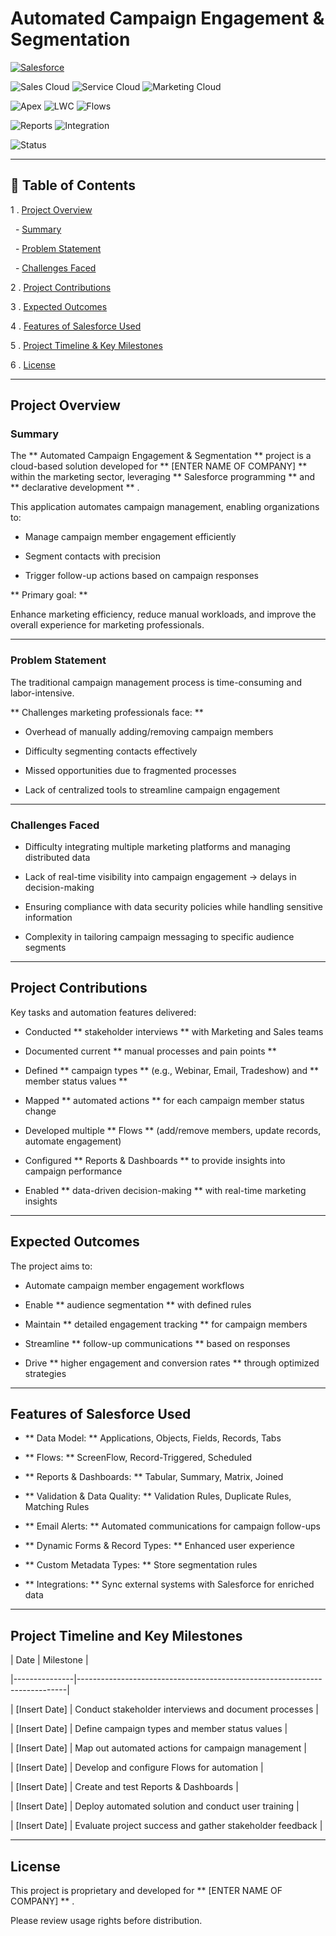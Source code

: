 # Automated Campaign Engagement  & Segmentation

[![Salesforce](https://img.shields.io/badge/Platform-Salesforce-00A1E0?logo=salesforce&logoColor=white)](https://www.salesforce.com/)

![Sales Cloud](https://img.shields.io/badge/Cloud-Sales%20Cloud-orange)
![Service Cloud](https://img.shields.io/badge/Cloud-Service%20Cloud-1E90FF)
![Marketing Cloud](https://img.shields.io/badge/Cloud-Marketing%20Cloud-FF6F00)

![Apex](https://img.shields.io/badge/Code-Apex-1434A4)
![LWC](https://img.shields.io/badge/Code-LWC-00A1E0)
![Flows](https://img.shields.io/badge/Automation-Flows-brightgreen)

![Reports](https://img.shields.io/badge/Analytics-Reports%20%26%20Dashboards-blue)
![Integration](https://img.shields.io/badge/Feature-Integration-purple)

![Status](https://img.shields.io/badge/Status-In%20Progress-yellow)


---



 ## 📖 Table of Contents

1 .  [Project Overview](#project-overview)

&nbsp;  -  [Summary](#summary)

&nbsp;  -  [Problem Statement](#problem-statement)

&nbsp;  -  [Challenges Faced](#challenges-faced)

2 .  [Project Contributions](#project-contributions)

3 .  [Expected Outcomes](#expected-outcomes)

4 .  [Features of Salesforce Used](#features-of-salesforce-used)

5 .  [Project Timeline  & Key Milestones](#project-timeline-and-key-milestones)

6 .  [License](#license)



---



 ## Project Overview



 ### Summary

The  ** Automated Campaign Engagement  & Segmentation **  project is a cloud-based solution developed for  **  [ENTER NAME OF COMPANY] **  within the marketing sector, leveraging  ** Salesforce programming **  and  ** declarative development ** .  



This application automates campaign management, enabling organizations to:  

 - Manage campaign member engagement efficiently  

 - Segment contacts with precision  

 - Trigger follow-up actions based on campaign responses  



 ** Primary goal: **   

Enhance marketing efficiency, reduce manual workloads, and improve the overall experience for marketing professionals.  



---



 ### Problem Statement

The traditional campaign management process is time-consuming and labor-intensive.  



 ** Challenges marketing professionals face: ** 

 - Overhead of manually adding/removing campaign members  

 - Difficulty segmenting contacts effectively  

 - Missed opportunities due to fragmented processes  

 - Lack of centralized tools to streamline campaign engagement  



---



 ### Challenges Faced

 - Difficulty integrating multiple marketing platforms and managing distributed data  

 - Lack of real-time visibility into campaign engagement → delays in decision-making  

 - Ensuring compliance with data security policies while handling sensitive information  

 - Complexity in tailoring campaign messaging to specific audience segments  



---



 ## Project Contributions

Key tasks and automation features delivered:  

 - Conducted  ** stakeholder interviews **  with Marketing and Sales teams  

 - Documented current  ** manual processes and pain points **   

 - Defined  ** campaign types **  (e.g., Webinar, Email, Tradeshow) and  ** member status values **   

 - Mapped  ** automated actions **  for each campaign member status change  

 - Developed multiple  ** Flows **  (add/remove members, update records, automate engagement)  

 - Configured  ** Reports  & Dashboards **  to provide insights into campaign performance  

 - Enabled  ** data-driven decision-making **  with real-time marketing insights  



---



 ## Expected Outcomes

The project aims to:  

 - Automate campaign member engagement workflows  

 - Enable  ** audience segmentation **  with defined rules  

 - Maintain  ** detailed engagement tracking **  for campaign members  

 - Streamline  ** follow-up communications **  based on responses  

 - Drive  ** higher engagement and conversion rates **  through optimized strategies  



---



 ## Features of Salesforce Used

 -  ** Data Model: **  Applications, Objects, Fields, Records, Tabs  

 -  ** Flows: **  ScreenFlow, Record-Triggered, Scheduled  

 -  ** Reports  & Dashboards: **  Tabular, Summary, Matrix, Joined  

 -  ** Validation  & Data Quality: **  Validation Rules, Duplicate Rules, Matching Rules  

 -  ** Email Alerts: **  Automated communications for campaign follow-ups  

 -  ** Dynamic Forms  & Record Types: **  Enhanced user experience  

 -  ** Custom Metadata Types: **  Store segmentation rules  

 -  ** Integrations: **  Sync external systems with Salesforce for enriched data  



---



 ## Project Timeline and Key Milestones

| Date          | Milestone                                                                 |

|---------------|---------------------------------------------------------------------------|

|  [Insert Date] | Conduct stakeholder interviews and document processes                     |

|  [Insert Date] | Define campaign types and member status values                            |

|  [Insert Date] | Map out automated actions for campaign management                         |

|  [Insert Date] | Develop and configure Flows for automation                                |

|  [Insert Date] | Create and test Reports  & Dashboards                                      |

|  [Insert Date] | Deploy automated solution and conduct user training                       |

|  [Insert Date] | Evaluate project success and gather stakeholder feedback                  |



---



 ## License

This project is proprietary and developed for  **  [ENTER NAME OF COMPANY] ** .  

Please review usage rights before distribution.





